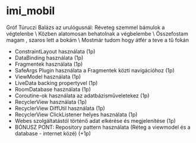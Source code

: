 # imi_mobil
Gróf Túruczi Balázs az urulógusnál:    Réveteg szemmel bámulok a végtelenbe \ Közben alatomosan behatolnak a végbelembe \ Összefostam magam , szaros lett a bokám \ Mostmár tudom hogy átfér a teve a tű fokán

- ConstraintLayout használata (1p)
- DataBinding használata (1p)
- Fragmentek használata (1p)
- SafeArgs Plugin használata a Fragmentek közti navigációhoz (1p)
- ViewModel használata (1p)
- LiveData backing propertyvel (1p)
- RoomDatabase használata (1p)
- Coroutine-ok használata az adatbázisműveletekez (1p)
- RecyclerView használata (1p)
- RecyclerView DiffUtil használata (1p)
- RecyclerView ClickListener helyes használata (1p)
- Webes szolgáltatástól történő adat elkérése és megjelenítése (1p)
- BÓNUSZ PONT: Repository pattern használata (Réteg a viewmodel és a database - internet közé) (+1p) 
